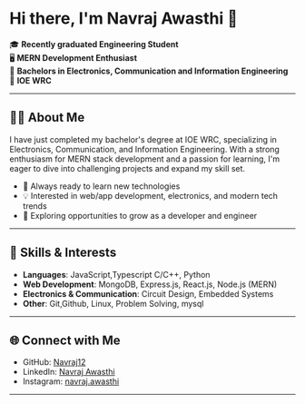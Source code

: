 # Hi there, I'm Navraj Awasthi 👋

🎓 **Recently graduated Engineering Student**  
🖥️ **MERN Development Enthusiast**  
📡 **Bachelors in Electronics, Communication and Information Engineering**  
🏫 **IOE WRC**

---

## 👨‍💻 About Me

I have just completed my bachelor's degree at IOE WRC, specializing in Electronics, Communication, and Information Engineering. With a strong enthusiasm for MERN stack development and a passion for learning, I'm eager to dive into challenging projects and expand my skill set.

- 🔭 Always ready to learn new technologies
- 💡 Interested in web/app development, electronics, and modern tech trends
- 🌱 Exploring opportunities to grow as a developer and engineer

---

## 🚀 Skills & Interests

- **Languages**: JavaScript,Typescript C/C++, Python
- **Web Development**: MongoDB, Express.js, React.js, Node.js (MERN)
- **Electronics & Communication**: Circuit Design, Embedded Systems
- **Other**: Git,Github, Linux, Problem Solving, mysql

---

## 🌐 Connect with Me

- GitHub: [Navraj12](https://github.com/Navraj12)
- LinkedIn: [Navraj Awasthi](https://www.linkedin.com/in/navraj-awasthi-b156a5261/)
- Instagram: [navraj.awasthi](https://www.instagram.com/navraj.awasthi/)

---

